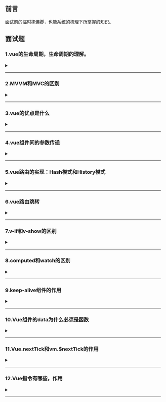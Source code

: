## 前言  
面试前的临时抱佛脚，也能系统的梳理下所掌握的知识。  

## 面试题

### 1.vue的生命周期，生命周期的理解。

<details><summary><b></b></summary>
<p>

#### 答案:   

> **创建**=>**挂载**=>**更新**=>**销毁**（也就是我们常说的**八个阶段**：`创建前/后`，`挂载前/后`，`更新前/后`，`销毁前/后`）。
> 
> 含义：Vue实例从创建到销毁的过程，就是生命周期。从开始创建、初始化数据、编译模板、挂载Dom===>渲染、更新===>渲染销毁等一系列过程，称之为Vue的生命周期。
> 
> 作用：Vue的生命周期有多个事件钩子，让我们在控制整个Vue实例的过程时更容易形成好的逻辑。
> 
> 第一次页面加载会触发的钩子函数：`beforeCreate`、`created`、`beforeMount`、`mounted`。
>
> Dom渲染在哪个周期就已经完成：`mounted`。
> 
> Vue的页面请求一般放在哪个生命周期：`created`和`mounted`（区别：mounted周期中Dom已经渲染完成，再去请求数据，就会有空壳Dom的情况，会影响布局；而created周期中操作Dom节点会找不到Dom）。

如下图（vue生命周期官网）：  
![vue生命周期](https://cn.vuejs.org/images/lifecycle.png)  

上图理解：  
首先需要我们去执行一个实例`new Vue()`，首先执行了init(init是vue组件默认去执行的)，这时是事件和生命钩子的初始化（`Init Events&Lifecycle`）;  
在实例初始化之后（`Init Events&Lifecycle`）调用了beforeCreate,此时事件已经好了，也能开始生命周期了（读取配置项，加载生命周期的方法）。  
> **说明：这个时候this不能使用，data中的数据、methods的方法，以及watcher中的事件都不能获得**；  

接着初始化inject、provide、state属性（设置data、methods、computed...等配置项），也就是`Init injections(注射)&reactivity(反应性)`。在实例调用完成后他会立即调用created。在这一步，实例已经完成以下配置：数据观测（data observer）、属性和方法的运算、watch/event事件回调；然而挂载阶段还没开始，$el属性目前不可见。所以在init的时候，事件已经调用了，因此在beforeCreate的时候不要修改data里面赋值的数据，最早也要在created里面做（添加一些行为）。  
> **说明：created这个时候可以操作vue中的数据和方法，但是还不能对dom节点进行操作**  

当created完成之后，它会去判断，instance（实例）里面是否含有el对象`has 'el' option`。如果没有的话，它就会挂载`when vm.$mounted(el) is called`,然后走下一步，判断是否有模板`has 'template' option`;如果有的话，他就会直接跳到下一步，判断是否有模板`has 'template' option`。  
如果有模板'template'，就会把template解析成一个render function。通过render函数去渲染创建Dom树`compile template into render function`；如果没有模板'template'，就编译el对象外层html作为模板`compile el's outerHtml as template`。  
beforeMount再有了render函数的时候才会执行，此时$el和data都初始化了，但是在挂载前为虚拟的Dom节点。  
> **说明：$el属性已经存在，是虚拟Dom，只是数据未挂载到模板中**  

然后继续执行render函数，当执行完render函数之后，也就是el被新创建的vm.$el替换`Create vm.$el and replace 'el' with it`，并且挂载到实例上去之后就会调用mounted这个钩子。  
在mounted挂载完成，dom树已经完成渲染到页面，可进行dom操作。但是它不会承诺所有的子组件也都一起被挂载，如果希望等到整个视图都渲染完毕，可以用vm.$nextTick()。  
> **说明：挂载完毕，这时Dom节点被渲染到文档内，dom操作在此时能正常进行**   

当数据有更新，就会调用beforeUpdate，然后虚拟dom重新渲染补丁，以最小dom开支来重新渲染dom`Virtual Dom re-render and patch`。  
> **说明：beforeUpdate是指view层的数据变化前，不是data中数据改变前触发，因为Vue是数据驱动的。这里适合在更新之前访问现有Dom，比如手动移除已添加的事件监听器**  

然后就是updated执行。由于数据更改导致的虚拟Dom重新渲染和打补丁，在这之后会调用该钩子。当该钩子被调用时，组件Dom已经更新，所以你现在可以执行依赖于DOM的操作。然而在大多数情况，应该避免在此期间更改状态。如果要更改相应状态，最好使用计算属性或watcher取而代之。  
> **注意：updated不会承诺所有的子组件也都会被重构。如果你希望整个视图都重绘完毕，可以用vm.$nectTick()替换掉uopdated**  
> **说明： view层的数据更新后，data中的数据通beforeUpdate，都是更新完以后的。**  

beforeDestroy：实例在销毁之前调用，在这还能访问实例的数据`when vm.$destory() is called`。  
当组件销毁时，beforeDestroy执行，清除watcher、子组件、事件监听器等`Teardown watchers,child components and event listeners`。  
> **说明：实例在组件销毁之前调用，在这一步，实例完全可用**  

destroyed：Vue实例销毁后调用，调用后，Vue实例指示的所有东西会解绑，所有事件监听器会被移除，所有子实例也会被销毁。  
> **说明：执行destroy方法后，对data改变不会触发周期函数，此时，Vue实例已经解除事件监听和dom绑定，但是Dom结构依然存在**
</p>
</details>  

***

### 2.MVVM和MVC的区别

<details><summary><b></b></summary>
<p>

#### 答案:   
mvc和mvvm其实区别并不大，都是一种设计思想。主要是mvc的controller演变成mvvm的viewModel。mvvm主要解决了mvc中的大量的Dom操作是页面的渲染性能降低，加载速度变慢，影响用户体验。和当model频繁发生变化，开发者需要主动更新到view。
</p>
</details> 

***

### 3.vue的优点是什么

<details><summary><b></b></summary>
<p>

#### 答案:   
* 1.低耦合：视图`View`可以独立`Model`变化和修改，一个`ViewModel`可以绑定到不同的`View`上，当`View`变化的时候`Model`可以不变，当`Model`变化的时候`View`也可以不变。  
* 2.可重用性：可以把一些视图逻辑放在一个`ViewModel`里面，让很多`View`重用这段视图逻辑。  
* 3.独立开发：开发人员可以专注于业务逻辑和数据开发`ViewModel`,设计人员可以专注于页面设计，使用Expression Blend可以容易设计界面并生成xml代码。  
* 4.可测试：界面素来是比较难于测试的，而现在测试可以针对`ViewModel`来写。  
</p>
</details> 

***

### 4.vue组件间的参数传递

<details><summary><b></b></summary>
<p>

#### 答案:   
* 父组件与子组件传值：  
> 父组件传给子组件：子组件通过`props`方法接收数据；  
> 子组件传给父组件：`$emit`方法传递。  

* 兄弟组件间传值：  
> `eventBus`：就是创建一个实践中心，相当于中转站，可以用它来传递事件和接收事件；  
> `vuex`：适合比较大项目，具体看需求。  
</p>
</details> 

***

### 5.vue路由的实现：Hash模式和History模式

<details><summary><b></b></summary>
<p>

#### 答案:   
* **Hash模式**：是一种把前路由的路径用井号#拼接在真实URL后面的模式。当#后面的路径发生变化时，浏览器不会重新发起请求，而是会触发`haschange`事件。  
特点：hash虽然在URL中，但是不被包括在HTTP请求中；用来指导浏览器动作，对服务端的安全无用，hash不会重加载页面。  
优点：浏览器的兼容性比较好，支持IE8。  
缺点：路径在井号#后面，比较丑。  
读取：`window.location.hash`。  

* **History模式**：history采用HTML5的新特性；且提供两个方法：`pushState()`,`replaceState()`可以对浏览器历史记录栈进行修改，以及`popState`事件监听到状态变更。  
监听popState事件，该事件能监听到：用户点击浏览器前进后退的动作；手动调用history的`back`,`forward`和`go`方法。不能监听到：history的`pushState()`、`replaceState()`。  
优点：理解比较正规，没有井号。  
缺点：兼容性不如hash，且需要服务器支持，否则一刷新就404了。  
</p>
</details> 

***

### 6.vue路由跳转

<details><summary><b></b></summary>
<p>

#### 答案:   
声明式（标签跳转）  
```javascript
<router-link :to="index></router-link>
```

编程式（js跳转）  
```javascript
router.push('index')
```
</p>
</details> 

***

### 7.v-if和v-show的区别

<details><summary><b></b></summary>
<p>

#### 答案:   
* `v-if`：用于条件性渲染一块内容，这块内容只会在指令表达式返回`true`的时候被渲染。
* `v-show`：`v-show`的元素始终会被渲染保留在DOM中。`v-show`只是简单的切换元素css的display。  

区别：  
1.`v-show`是css显隐切换，v-if是完整的销毁和重新创建;  
2.使用频繁切换的时候用`v-show`，运行较少改变时用`v-if`;  
3.`v-if`是条件渲染，当false的时候不会渲染，页面也不会有html标签生成，`v-show`则是不管为true或者false，html元素都存在，只是css样式display的显隐;  
4.当我们需要经常切换某个元素的显隐时，使用`v-show`更加节省性能，当只需要一次切换时，使用`v-if`更加合理。  
</p>
</details> 

***

### 8.computed和watch的区别

<details><summary><b></b></summary>
<p>

#### 答案:   
* `computed`：  

> `computed`是计算属性，也就是计算值，更多用于计算值的场景;    
> 具有缓存性，`computed`的值在`getter`执行后是会缓存的，只有在它依赖的属性值改变之后，下一次获取`computed`的值时重新调用对应的`getter`来计算;   
> `computed`更适用于比较消耗性能的场景。  

* `watch`：  

> `watch`更多的是[观察]的作用，类似某些数据的监听回调，用于观察props和$emit或者本组件的值，当数据变化时来执行回调进行后续操作;  
> 无缓存性，页面重新渲染时值不变化也会执行。  

小结：  

> 当需要进行数值计算时，而且依赖于其他数据，可以把这个数据设计为`computed`;  
> 当需要在某个数据变化做一些事情，使用`watch`来观察这个数据的变化。

</p>
</details> 

***  

### 9.keep-alive组件的作用

<details><summary><b></b></summary>
<p>

#### 答案:   
`<keep-alive></keep-alive>`包裹动态组件时，会缓存不活动的组件实例，主要用于保留组件状态或避免重复渲染。  
> 比如有一个列表和一个详情，那么用户就会经常执行打开详情=>返回列表=>打开详情...这样的话列表和详情就会是一个很高频率打开的页面，那么对列表组件使用`<keep-alive></keep-alive>`进行缓存，这样用户每次返回列表的时候，都能从缓存中快速渲染，而不是重新渲染。
</p>
</details> 

***  

### 10.Vue组件的data为什么必须是函数

<details><summary><b></b></summary>
<p>

#### 答案:   
> vue组件的data值不能为对象，因为对象时引用类型，组件可能会被多个实例引用；  
> 如果data值是对象，将导致多个实例共享一个对象，其中一个组件改变data的属性值，其他实例也会受到影响。
</p>
</details> 

***  


### 11.Vue.nextTick和vm.$nextTick的作用

<details><summary><b></b></summary>
<p>

#### 答案:   
**官方**：  
> 在下次DOM更新循环结束之后执行延迟回调。在修改数据之后立即使用这个方法，获取更新后的DOM。

Vue在更新DOM时时异步的，当数据发生变化时，Vue将开启一个一步更新的队列，视图需要等队列的所有数据变化完成之后，再统一进行更新；  

如果我们一直在修改相同的数据，异步操作队列还会去重；  

等待同一事件循环的所有数据变化完成之后，会将队列中的事件拿来进行处理，进行Dom更新。  

如果想在修改数据后立刻得到更新后的DOM结构，可以使用`Vue.nextTick()`

</p>
</details> 

***  
### 12.Vue指令有哪些，作用

<details><summary><b></b></summary>
<p>

#### 答案:   
* `v-if`:条件渲染指令。用于条件渲染一块内容，这块内容只能只在表达式返回`true`时才会被渲染。  
  `v-show`渲染的元素会始终保留在DOM中，`v-show`的切换只是`display`的显隐。  
* `v-for`：列表渲染指令。基于数组渲染一个列表。  
* `v-bind`：属性绑定指令。给标签属性赋值。    
  `v-text`：属性绑定指令。显示原文本。  
  `v-html`：属性绑定指令。以标签内容显示。  
* `v-on`：事件绑定指令。用来监听DOM事件，并在触发时运行一些js代码。  
  `v-on:click`、  
  `v-on:keydown`、  
  `v-on:mouseover`。  
* `v-model`：双向数据绑定指令。给value赋值。  
</p>
</details> 

***  
